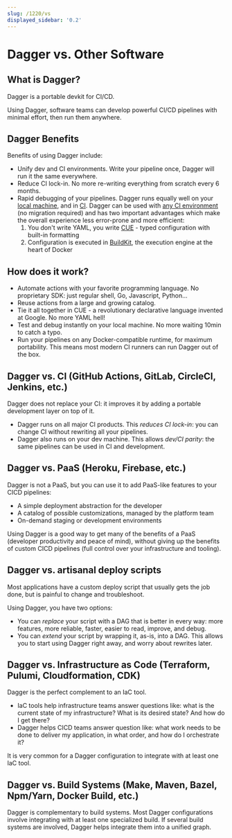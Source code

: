 ```yaml
---
slug: /1220/vs
displayed_sidebar: '0.2'
---
```


# Dagger vs. Other Software

## What is Dagger?

Dagger is a portable devkit for CI/CD.

Using Dagger, software teams can develop powerful CI/CD pipelines with minimal effort, then run them anywhere.

## Dagger Benefits

Benefits of using Dagger include:

* Unify dev and CI environments. Write your pipeline once, Dagger will run it the same everywhere.
* Reduce CI lock-in. No more re-writing everything from scratch every 6 months.
* Rapid debugging of your pipelines. Dagger runs equally well on your [local machine](/1200/local-dev), and in [CI](/1201/ci-environment). Dagger can be used with [any CI environment](/1201/ci-environment) (no migration required) and has two important advantages which make the overall experience less error-prone and more efficient:
    1. You don't write YAML, you write [CUE](/1215/what-is-cue) - typed configuration with built-in formatting
    2. Configuration is executed in [BuildKit](https://github.com/moby/buildkit), the execution engine at the heart of Docker

## How does it work?

* Automate actions with your favorite programming language. No proprietary SDK: just regular shell, Go, Javascript, Python...
* Reuse actions from a large and growing catalog.
* Tie it all together in CUE - a revolutionary declarative language invented at Google. No more YAML hell!
* Test and debug instantly on your local machine. No more waiting 10min to catch a typo.
* Run your pipelines on any Docker-compatible runtime, for maximum portability. This means most modern CI runners can run Dagger out of the box.


## Dagger vs. CI (GitHub Actions, GitLab, CircleCI, Jenkins, etc.)

Dagger does not replace your CI: it improves it by adding a portable development layer on top of it.

* Dagger runs on all major CI products. This _reduces CI lock-in_: you can change CI without rewriting all your pipelines.
* Dagger also runs on your dev machine. This allows _dev/CI parity_: the same pipelines can be used in CI and development.

## Dagger vs. PaaS (Heroku, Firebase, etc.)

Dagger is not a PaaS, but you can use it to add PaaS-like features to your CICD pipelines:

* A simple deployment abstraction for the developer
* A catalog of possible customizations, managed by the platform team
* On-demand staging or development environments

Using Dagger is a good way to get many of the benefits of a PaaS (developer productivity and peace of mind),
without giving up the benefits of custom CICD pipelines (full control over your infrastructure and tooling).

## Dagger vs. artisanal deploy scripts

Most applications have a custom deploy script that usually gets the job done, but is painful to change and troubleshoot.

Using Dagger, you have two options:

* You can _replace_ your script with a DAG that is better in every way: more features, more reliable, faster, easier to read, improve, and debug.
* You can _extend_ your script by wrapping it, as-is, into a DAG. This allows you to start using Dagger right away, and worry about rewrites later.

## Dagger vs. Infrastructure as Code (Terraform, Pulumi, Cloudformation, CDK)

Dagger is the perfect complement to an IaC tool.

* IaC tools help infrastructure teams answer questions like: what is the current state of my infrastructure? What is its desired state? And how do I get there?
* Dagger helps CICD teams answer question like: what work needs to be done to deliver my application, in what order, and how do I orchestrate it?

It is very common for a Dagger configuration to integrate with at least one IaC tool.

## Dagger vs. Build Systems (Make, Maven, Bazel, Npm/Yarn, Docker Build, etc.)

Dagger is complementary to build systems. Most Dagger configurations involve integrating with at least one specialized build.
If several build systems are involved, Dagger helps integrate them into a unified graph.
